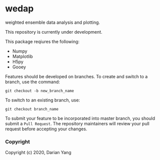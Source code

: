 wedap
===========================
weighted ensemble data analysis and plotting.

This repository is currently under development.

This package reqiures the following:
- Numpy
- Matplotlib
- H5py
- Gooey

Features should be developed on branches. To create and switch to a branch, use the command:

`git checkout -b new_branch_name`

To switch to an existing branch, use:

`git checkout branch_name`

To submit your feature to be incorporated into master branch, you should submit a `Pull Request`. The repository maintainers will review your pull request before accepting your changes.

### Copyright

Copyright (c) 2020, Darian Yang

